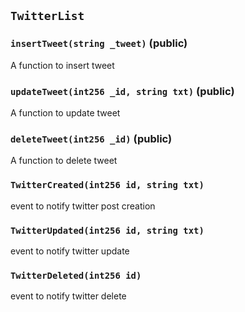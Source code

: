 ## `TwitterList`






### `insertTweet(string _tweet)` (public)



A function to insert tweet


### `updateTweet(int256 _id, string txt)` (public)



A function to update tweet


### `deleteTweet(int256 _id)` (public)



A function to delete tweet



### `TwitterCreated(int256 id, string txt)`



event to notify twitter post creation


### `TwitterUpdated(int256 id, string txt)`



event to notify twitter update


### `TwitterDeleted(int256 id)`



event to notify twitter delete


